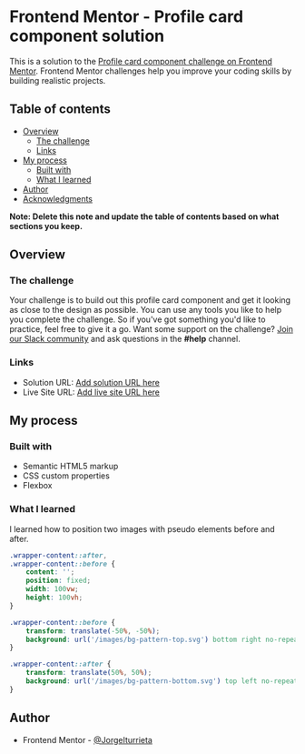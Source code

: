 # Frontend Mentor - Profile card component solution

This is a solution to the [Profile card component challenge on Frontend Mentor](https://www.frontendmentor.io/challenges/profile-card-component-cfArpWshJ). Frontend Mentor challenges help you improve your coding skills by building realistic projects. 

## Table of contents

- [Overview](#overview)
  - [The challenge](#the-challenge)
  - [Links](#links)
- [My process](#my-process)
  - [Built with](#built-with)
  - [What I learned](#what-i-learned)
- [Author](#author)
- [Acknowledgments](#acknowledgments)

**Note: Delete this note and update the table of contents based on what sections you keep.**

## Overview

### The challenge

Your challenge is to build out this profile card component and get it looking as close to the design as possible.
You can use any tools you like to help you complete the challenge. So if you've got something you'd like to practice, feel free to give it a go.
Want some support on the challenge? [Join our Slack community](https://www.frontendmentor.io/slack) and ask questions in the **#help** channel.


### Links

- Solution URL: [Add solution URL here](https://your-solution-url.com)
- Live Site URL: [Add live site URL here](https://your-live-site-url.com)

## My process

### Built with

- Semantic HTML5 markup
- CSS custom properties
- Flexbox



### What I learned

I learned how to position two images with pseudo elements before and after. 




```css
.wrapper-content::after,
.wrapper-content::before {
    content: '';
    position: fixed;
    width: 100vw;
    height: 100vh;
}

.wrapper-content::before {
    transform: translate(-50%, -50%);
    background: url('/images/bg-pattern-top.svg') bottom right no-repeat;
}

.wrapper-content::after {
    transform: translate(50%, 50%);
    background: url('/images/bg-pattern-bottom.svg') top left no-repeat;
}
```

## Author
- Frontend Mentor - [@JorgeIturrieta](https://www.frontendmentor.io/profile/JorgeIturrieta/solutions)


